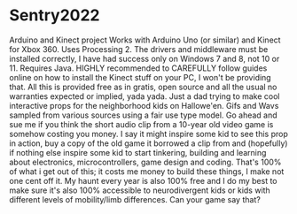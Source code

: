 # Sentry2022
Arduino and Kinect project
Works with Arduino Uno (or similar) and Kinect for Xbox 360. Uses Processing 2. The drivers and middleware must be installed correctly, I have had success only on Windows 7 and 8, not 10 or 11. Requires Java. HIGHLY recommended to CAREFULLY follow guides online on how to install the Kinect stuff on your PC, I won't be providing that. All this is provided free as in gratis, open source and all the usual no warranties expected or implied, yada yada. Just a dad trying to make cool interactive props for the neighborhood kids on Hallowe'en. Gifs and Wavs sampled from various sources using a fair use type model. Go ahead and sue me if you think the short audio clip from a 10-year old video game is somehow costing you money. I say it might inspire some kid to see this prop in action, buy a copy of the old game it borrowed a clip from and (hopefully) if nothing else inspire some kid to start tinkering, building and learning about electronics, microcontrollers, game design and coding. That's 100% of what i get out of this; it costs me money to build these things, I make not one cent off it. My haunt every year is also 100% free and I do my best to make sure it's also 100% accessible to neurodivergent kids or kids with different levels of mobility/limb differences. Can your game say that?
